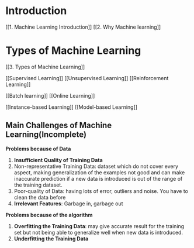 # Introduction
[[1. Machine Learning Introduction]]
[[2. Why Machine learning]]

# Types of Machine Learning
[[3. Types of Machine Learning]]

[[Supervised Learning]]
[[Unsupervised Learning]]
[[Reinforcement Learning]]

[[Batch learning]]
[[Online Learning]]

[[Instance-based Learning]]
[[Model-based Learning]]

## Main Challenges of Machine Learning(Incomplete)
**Problems because of Data**
1. **Insufficient Quality of Training Data**
2. Non-representative Training Data: dataset which do not cover every aspect, making generalization of the examples not good and can make inaccurate prediction if a new data is introduced is out of the range of the training dataset.
3. Poor-quality of Data: having lots of error, outliers and noise. You have to clean the data before
4. **Irrelevant Features**: Garbage in, garbage out

**Problems because of the algorithm**
1. **Overfitting the Training Data**: may give accurate result for the training set but not being able to generalize well when new data is introduced.
2. **Underfitting the Training Data**